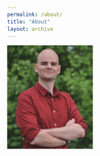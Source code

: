 ```yaml
---
permalink: /about/
title: "About"
layout: archive
---
```


<img src="/assets/images/bio-photo.jpg" alt="drawing" width="200"/>
